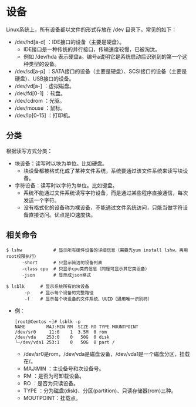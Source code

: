 # 设备

Linux系统上，所有设备都以文件的形式存放在 /dev 目录下。常见的如下：
- /dev/hd[a-d] ：IDE接口的设备（主要是硬盘）。
  - IDE接口是一种传统的并行接口，传输速度较慢，已被淘汰。
  - 例如 /dev/hda 表示硬盘a。编号a说明它是系统启动后识别到的第一个这种类型的设备。
- /dev/sd[a-p] ：SATA接口的设备（主要是硬盘）、SCSI接口的设备（主要是硬盘）、USB接口的设备。
- /dev/vd[a-] ：虚拟磁盘。
- /dev/fd[0-1] ：软盘。
- /dev/cdrom ：光驱。
- /dev/mouse ：鼠标。
- /dev/lp[0-15] ：打印机。

## 分类

根据读写方式分类：
- 块设备：读写时以块为单位。比如硬盘。
  - 块设备都被格式化成了某种文件系统，系统要通过该文件系统来读写块设备。
- 字符设备：读写时以字符为单位。比如键盘。
  - 系统不能通过文件系统读写字符设备，而是通过某些程序直接通信，每次发送一个字符。
  - 没有格式化的设备称为裸设备，不能通过文件系统访问，只能当做字符设备直接访问。优点是IO速度快。

## 相关命令

```shell
$ lshw            # 显示所有硬件设备的详细信息（需要先yum install lshw，再用root权限执行）
      -short      # 只显示简洁的设备列表
      -class cpu  # 只显示cpu类的信息（同理可显示其它类设备）
      -json       # 显示成json格式
```

```shell
$ lsblk      # 显示系统所有的块设备
       -p    # 显示每个设备的完整路径
       -f    # 显示每个块设备的文件系统、UUID（通用唯一识别码）
```
- 例：
    ```
    [root@Centos ~]# lsblk -p
    NAME        MAJ:MIN RM  SIZE RO TYPE MOUNTPOINT
    /dev/sr0     11:0    1  3.5M  0 rom  
    /dev/vda    253:0    0   50G  0 disk 
    └─/dev/vda1 253:1    0   50G  0 part /
    ```
    - /dev/sr0是rom，/dev/vda是磁盘设备，/dev/vda1是一个磁盘分区，挂载在/。
    - MAJ:MIN ：主设备号和次设备号。
    - RM ：是否为可卸载设备。
    - RO ：是否为只读设备。
    - TYPE ：分为磁盘(disk)、分区(partition)、只读存储器(rom)三种。
    - MOUTPOINT：挂载点。
